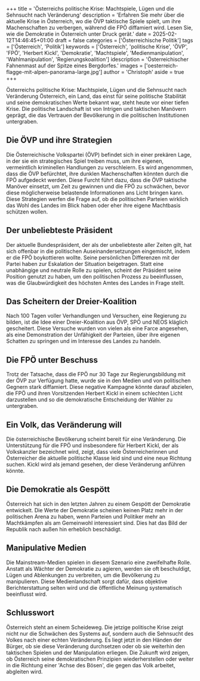 +++
title = 'Österreichs politische Krise: Machtspiele, Lügen und die Sehnsucht nach Veränderung'
description = 'Erfahren Sie mehr über die aktuelle Krise in Österreich, wo die ÖVP taktische Spiele spielt, um ihre Machenschaften zu verbergen, während die FPÖ diffamiert wird. Lesen Sie, wie die Demokratie in Österreich unter Druck gerät.'
date = 2025-02-12T14:46:45+01:00
draft = false
categories = ['Österreichische Politik']
tags = ['Österreich', 'Politik']
keywords = ['Österreich', 'politische Krise', 'ÖVP', 'FPÖ', 'Herbert Kickl', 'Demokratie', 'Machtspiele', 'Medienmanipulation', 'Wahlmanipulation', 'Regierungskoalition']
idescription = 'Österreichischer Fahnenmast auf der Spitze eines Bergdorfes.'
images = ['oesterreich-flagge-mit-alpen-panorama-large.jpg']
author = 'Christoph'
aside = true
+++

Österreichs politische Krise: Machtspiele, Lügen und die Sehnsucht nach Veränderung
Österreich, ein Land, das einst für seine politische Stabilität und seine demokratischen Werte bekannt war, steht heute vor einer tiefen Krise. Die politische Landschaft ist von Intrigen und taktischen Manövern geprägt, die das Vertrauen der Bevölkerung in die politischen Institutionen untergraben.

## Die ÖVP und ihre Strategien
Die Österreichische Volkspartei (ÖVP) befindet sich in einer prekären Lage, in der sie ein strategisches Spiel treiben muss, um ihre eigenen, vermeintlich kriminellen Handlungen zu verschleiern. Es wird angenommen, dass die ÖVP befürchtet, ihre dunklen Machenschaften könnten durch die FPÖ aufgedeckt werden. Diese Furcht führt dazu, dass die ÖVP taktische Manöver einsetzt, um Zeit zu gewinnen und die FPÖ zu schwächen, bevor diese möglicherweise belastende Informationen ans Licht bringen kann. Diese Strategien werfen die Frage auf, ob die politischen Parteien wirklich das Wohl des Landes im Blick haben oder eher ihre eigene Machtbasis schützen wollen.

## Der unbeliebteste Präsident
Der aktuelle Bundespräsident, der als der unbeliebteste aller Zeiten gilt, hat sich offenbar in die politischen Auseinandersetzungen eingemischt, indem er die FPÖ boykottieren wollte. Seine persönlichen Differenzen mit der Partei haben zur Eskalation der Situation beigetragen. Statt eine unabhängige und neutrale Rolle zu spielen, scheint der Präsident seine Position genutzt zu haben, um den politischen Prozess zu beeinflussen, was die Glaubwürdigkeit des höchsten Amtes des Landes in Frage stellt.

## Das Scheitern der Dreier-Koalition
Nach 100 Tagen voller Verhandlungen und Versuchen, eine Regierung zu bilden, ist die Idee einer Dreier-Koalition aus ÖVP, SPÖ und NEOS kläglich gescheitert. Diese Versuche wurden von vielen als eine Farce angesehen, als eine Demonstration der Unfähigkeit der Parteien, über ihre eigenen Schatten zu springen und im Interesse des Landes zu handeln. 

## Die FPÖ unter Beschuss
Trotz der Tatsache, dass die FPÖ nur 30 Tage zur Regierungsbildung mit der ÖVP zur Verfügung hatte, wurde sie in den Medien und von politischen Gegnern stark diffamiert. Diese negative Kampagne könnte darauf abzielen, die FPÖ und ihren Vorsitzenden Herbert Kickl in einem schlechten Licht darzustellen und so die demokratische Entscheidung der Wähler zu untergraben. 

## Ein Volk, das Veränderung will
Die österreichische Bevölkerung scheint bereit für eine Veränderung. Die Unterstützung für die FPÖ und insbesondere für Herbert Kickl, der als Volkskanzler bezeichnet wird, zeigt, dass viele Österreicherinnen und Österreicher die aktuelle politische Klasse leid sind und eine neue Richtung suchen. Kickl wird als jemand gesehen, der diese Veränderung anführen könnte.

## Die Demokratie als Gespött
Österreich hat sich in den letzten Jahren zu einem Gespött der Demokratie entwickelt. Die Werte der Demokratie scheinen keinen Platz mehr in der politischen Arena zu haben, wenn Parteien und Politiker mehr an Machtkämpfen als am Gemeinwohl interessiert sind. Dies hat das Bild der Republik nach außen hin erheblich beschädigt.

## Manipulative Medien
Die Mainstream-Medien spielen in diesem Szenario eine zweifelhafte Rolle. Anstatt als Wächter der Demokratie zu agieren, werden sie oft beschuldigt, Lügen und Ablenkungen zu verbreiten, um die Bevölkerung zu manipulieren. Diese Medienlandschaft sorgt dafür, dass objektive Berichterstattung selten wird und die öffentliche Meinung systematisch beeinflusst wird.

## Schlusswort
Österreich steht an einem Scheideweg. Die jetzige politische Krise zeigt nicht nur die Schwächen des Systems auf, sondern auch die Sehnsucht des Volkes nach einer echten Veränderung. Es liegt jetzt in den Händen der Bürger, ob sie diese Veränderung durchsetzen oder ob sie weiterhin den taktischen Spielen und der Manipulation erliegen. Die Zukunft wird zeigen, ob Österreich seine demokratischen Prinzipien wiederherstellen oder weiter in die Richtung einer 'Achse des Bösen', die gegen das Volk arbeitet, abgleiten wird.
